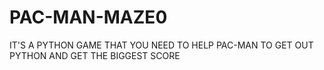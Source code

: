 # PAC-MAN-MAZE0

IT'S A PYTHON GAME THAT YOU NEED TO HELP PAC-MAN TO GET OUT PYTHON AND GET THE BIGGEST SCORE
